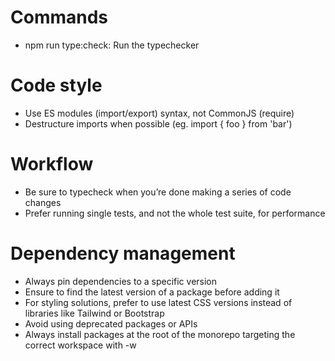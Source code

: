 # Commands
- npm run type:check: Run the typechecker

# Code style
- Use ES modules (import/export) syntax, not CommonJS (require)
- Destructure imports when possible (eg. import { foo } from 'bar')

# Workflow
- Be sure to typecheck when you’re done making a series of code changes
- Prefer running single tests, and not the whole test suite, for performance

# Dependency management
- Always pin dependencies to a specific version
- Ensure to find the latest version of a package before adding it
- For styling solutions, prefer to use latest CSS versions instead of libraries like Tailwind or Bootstrap
- Avoid using deprecated packages or APIs
- Always install packages at the root of the monorepo targeting the correct workspace with -w <workspace-name>

